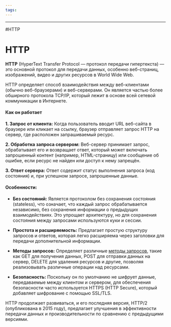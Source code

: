 ```yaml
---
tags:
---
```


---
#HTTP
# HTTP

**HTTP** (HyperText Transfer Protocol — протокол передачи гипертекста) — это основной протокол для передачи данных, особенно веб-страниц, изображений, видео и других ресурсов в World Wide Web. 

HTTP определяет способ взаимодействия между веб-клиентами (обычно веб-браузерами) и веб-серверами. Он является частью более обширного протокола TCP/IP, который лежит в основе всей сетевой коммуникации в Интернете.

#### Как он работает

**1. Запрос от клиента:** Когда пользователь вводит URL веб-сайта в браузере или кликает на ссылку, браузер отправляет запрос HTTP на сервер, где расположен запрашиваемый ресурс.

**2. Обработка запроса сервером:** Веб-сервер принимает запрос, обрабатывает его и возвращает ответ, который может включать запрошенный контент (например, HTML-страницу) или сообщение об ошибке, если ресурс не найден или доступ к нему запрещён.

**3. Ответ сервера:** Ответ содержит статус выполнения запроса (код состояния) и, при успешном запросе, запрошенные данные.

#### Особенности:

- **Без состояний:** Является протоколом без сохранения состояния (stateless), что означает, что каждый запрос обрабатывается независимо, без сохранения информации о предыдущих взаимодействиях. Это упрощает архитектуру, но для сохранения состояния между запросами используются куки и сессии.
	
- **Простота и расширяемость:** Предлагает простую структуру запросов и ответов, которая легко расширяема через заголовки для передачи дополнительной информации.
	
- **Методы запросов:** Определяет различные [методы запросов](HTTP%20методы), такие как GET для получения данных, POST для отправки данных на сервер, DELETE для удаления ресурсов и другие, позволяя реализовывать различные операции над ресурсами.
	
- **Безопасность:** Поскольку он по умолчанию не шифрует данные, передаваемые между клиентом и сервером, для обеспечения безопасности часто используется HTTPS (HTTP Secure), который добавляет шифрование с помощью SSL/TLS.

HTTP продолжает развиваться, и его последняя версия, HTTP/2 (опубликована в 2015 году), предлагает улучшения в эффективности передачи данных и производительности по сравнению с предыдущими версиями.